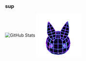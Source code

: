 ### sup


![GitHub Stats](https://github-readme-stats.vercel.app/api?username=cumicy&theme=dark)
  <img align="center" src="https://raw.githubusercontent.com/Cumicy/Cumicy/main/bnuuy.webp" />

